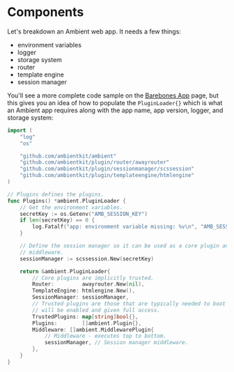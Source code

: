 # Components

Let's breakdown an Ambient web app. It needs a few things:

- environment variables
- logger
- storage system
- router
- template engine
- session manager

You'll see a more complete code sample on the [Barebones App](/docs/architecture/barebones) page, but this gives you an idea of how to populate the `PluginLoader{}` which is what an Ambient app requires along with the app name, app version, logger, and storage system:

```go
import (
	"log"
	"os"

	"github.com/ambientkit/ambient"
	"github.com/ambientkit/plugin/router/awayrouter"
	"github.com/ambientkit/plugin/sessionmanager/scssession"
	"github.com/ambientkit/plugin/templateengine/htmlengine"
)

// Plugins defines the plugins.
func Plugins() *ambient.PluginLoader {
	// Get the environment variables.
	secretKey := os.Getenv("AMB_SESSION_KEY")
	if len(secretKey) == 0 {
		log.Fatalf("app: environment variable missing: %v\n", "AMB_SESSION_KEY")
	}

	// Define the session manager so it can be used as a core plugin and
	// middleware.
	sessionManager := scssession.New(secretKey)

	return &ambient.PluginLoader{
		// Core plugins are implicitly trusted.
		Router:         awayrouter.New(nil),
		TemplateEngine: htmlengine.New(),
		SessionManager: sessionManager,
		// Trusted plugins are those that are typically needed to boot so they
		// will be enabled and given full access.
		TrustedPlugins: map[string]bool{},
		Plugins:        []ambient.Plugin{},
		Middleware: []ambient.MiddlewarePlugin{
			// Middleware - executes top to bottom.
			sessionManager, // Session manager middleware.
		},
	}
}
```